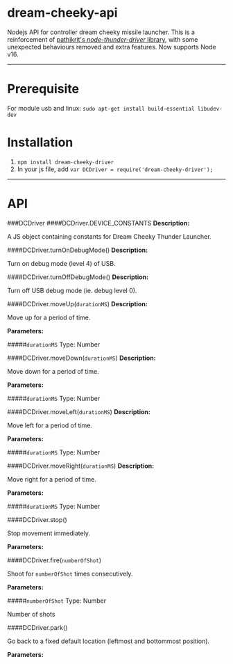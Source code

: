 dream-cheeky-api
================

Nodejs API for controller dream cheeky missile launcher.
This is a reinforcement of [pathikrit's *node-thunder-driver* library](https://github.com/pathikrit/node-thunder-driver), with some unexpected behaviours removed and extra features. Now supports Node v16.

____________________
Prerequisite
==============
For module usb and linux: `sudo apt-get install build-essential libudev-dev`

Installation
==============
1. `npm install dream-cheeky-driver`
2. In your js file, add `var DCDriver = require('dream-cheeky-driver');`

____________________

API
==============

###DCDriver
####DCDriver.DEVICE_CONSTANTS
**Description:** 

A JS object containing constants for Dream Cheeky Thunder Launcher.

####DCDriver.turnOnDebugMode()
**Description:** 

Turn on debug mode (level 4) of USB.

####DCDriver.turnOffDebugMode()
**Description:** 

Turn off USB debug mode (ie. debug level 0).

####DCDriver.moveUp(`durationMS`)
**Description:**

Move up for a period of time.

**Parameters:**

#####`durationMS`
Type: Number

####DCDriver.moveDown(`durationMS`)
**Description:**

Move down for a period of time.

**Parameters:**

#####`durationMS`
Type: Number

####DCDriver.moveLeft(`durationMS`)
**Description:**

Move left for a period of time.

**Parameters:**

#####`durationMS`
Type: Number

####DCDriver.moveRight(`durationMS`)
**Description:**

Move right for a period of time.

**Parameters:**

#####`durationMS`
Type: Number

####DCDriver.stop()

Stop movement immediately.

**Parameters:**

####DCDriver.fire(`numberOfShot`)

Shoot for `numberOfShot` times consecutively.

**Parameters:**

#####`numberOfShot`
Type: Number

Number of shots


####DCDriver.park()

Go back to a fixed default location (leftmost and bottommost position).

**Parameters:**


